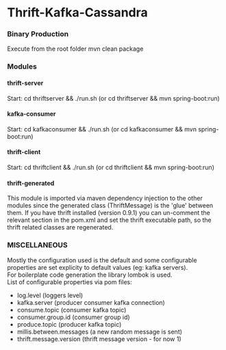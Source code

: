 # Thrift-Kafka-Cassandra

### Binary Production
Execute from the root folder
mvn clean package

### Modules

#### thrift-server
Start: cd thriftserver && ./run.sh (or cd thriftserver && mvn spring-boot:run)

#### kafka-consumer
Start: cd kafkaconsumer && ./run.sh (or cd kafkaconsumer && mvn spring-boot:run)

#### thrift-client
Start: cd thriftclient && ./run.sh (or cd thriftclient && mvn spring-boot:run)

#### thrift-generated
This module is imported via maven dependency injection to the other modules since the generated class (ThriftMessage) is the 'glue' between them.
If you have thrift installed (version 0.9.1) you can un-comment the relevant section in the pom.xml and set the thrift executable path, so the thrift related classes are regenerated.

### MISCELLANEOUS
Mostly the configuration used is the default and some configurable properties are set explicity to default values (eg: kafka servers).<br>
For boilerplate code generation the library lombok is used.<br>
List of configurable properties via pom files:
* log.level (loggers level)
* kafka.server (producer consumer kafka connection)
* consume.topic (consumer kafka topic)
* consumer.group.id (consumer group id)
* produce.topic (producer kafka topic)
* millis.between.messages (a new random message is sent)
* thrift.message.version (thrift message version - for now 1)
